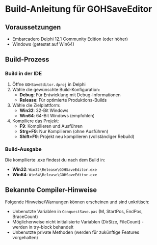# Build-Anleitung für GOHSaveEditor

## Voraussetzungen
- Embarcadero Delphi 12.1 Community Edition (oder höher)
- Windows (getestet auf Win64)

## Build-Prozess

### Build in der IDE
1. Öffne `GOHSaveEditor.dproj` in Delphi
2. Wähle die gewünschte Build-Konfiguration:
   - **Debug**: Für Entwicklung mit Debug-Informationen
   - **Release**: Für optimierte Produktions-Builds
3. Wähle die Zielplattform:
   - **Win32**: 32-Bit Windows
   - **Win64**: 64-Bit Windows (empfohlen)
4. Kompiliere das Projekt:
   - **F9**: Kompilieren und Ausführen
   - **Strg+F9**: Nur Kompilieren (ohne Ausführen)
   - **Shift+F9**: Projekt neu kompilieren (vollständiger Rebuild)

### Build-Ausgabe
Die kompilierte .exe findest du nach dem Build in:
- **Win32**: `Win32\Release\GOHSaveEditor.exe`
- **Win64**: `Win64\Release\GOHSaveEditor.exe`

## Bekannte Compiler-Hinweise
Folgende Hinweise/Warnungen können erscheinen und sind unkritisch:
- Unbenutzte Variablen in `ConquestSave.pas` (M, StartPos, EndPos, BraceCount)
- Möglicherweise nicht initialisierte Variablen (DirSize, FileCount) - werden in try-block behandelt
- Unbenutzte private Methoden (werden für zukünftige Features vorgehalten)

